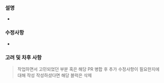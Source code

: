 ### 설명
- 

### 수정사항
- 

### 고려 및 차후 사항

> 작업하면서 고민되었던 부분 혹은 해당 PR 병합 후 추가 수정사항이 필요한지에 대해 작성 작성하셨다면 해당 블럭은 삭제
